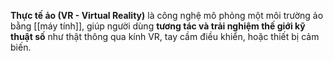 **Thực tế ảo (VR - Virtual Reality)** là công nghệ mô phỏng một môi trường ảo bằng [[máy tính]], giúp người dùng **tương tác và trải nghiệm thế giới kỹ thuật số** như thật thông qua kính VR, tay cầm điều khiển, hoặc thiết bị cảm biến.